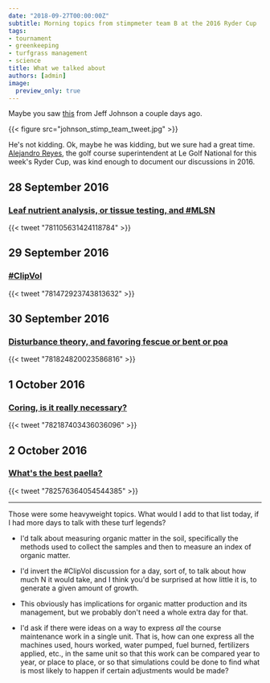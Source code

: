 ```yaml
---
date: "2018-09-27T00:00:00Z"
subtitle: Morning topics from stimpmeter team B at the 2016 Ryder Cup
tags:
- tournament
- greenkeeping
- turfgrass management
- science
title: What we talked about
authors: [admin]
image:
  preview_only: true
---
```


Maybe you saw [this](https://twitter.com/MinikahdaTurf/status/1044896340138971141) from Jeff Johnson a couple days ago.

{{< figure src="johnson_stimp_team_tweet.jpg" >}}

He's not kidding. Ok, maybe he was kidding, but we sure had a great time. [Alejandro Reyes](https://twitter.com/Reyes_golf), the golf course superintendent at Le Golf National for this week's Ryder Cup, was kind enough to document our discussions in 2016.

## 28 September 2016

### [Leaf nutrient analysis, or tissue testing, and #MLSN](https://twitter.com/Reyes_golf/status/781105631424118784)

{{< tweet "781105631424118784" >}} 


## 29 September 2016

### [#ClipVol](https://twitter.com/Reyes_golf/status/781472923743813632)

{{< tweet "781472923743813632" >}} 

## 30 September 2016

### [Disturbance theory, and favoring fescue or bent or poa](https://twitter.com/Reyes_golf/status/781824820023586816)

{{< tweet "781824820023586816" >}}

## 1 October 2016

### [Coring, is it really necessary?](https://twitter.com/Reyes_golf/status/782187403436036096)

{{< tweet "782187403436036096" >}} 

## 2 October 2016

### [What's the best paella?](https://twitter.com/Reyes_golf/status/782576364054544385)

{{< tweet "782576364054544385" >}}

---

Those were some heavyweight topics. What would I add to that list today, if I had more days to talk with these turf legends? 

* I'd talk about measuring organic matter in the soil, specifically the methods used to collect the samples and then to measure an index of organic matter.

* I'd invert the #ClipVol discussion for a day, sort of, to talk about how much N it would take, and I think you'd be surprised at how little it is, to generate a given amount of growth.

* This obviously has implications for organic matter production and its management, but we probably don't need a whole extra day for that.

* I'd ask if there were ideas on a way to express *all* the course maintenance work in a single unit. That is, how can one express all the machines used, hours worked, water pumped, fuel burned, fertilizers applied, etc., in the same unit so that this work can be compared year to year, or place to place, or so that simulations could be done to find what is most likely to happen if certain adjustments would be made?



